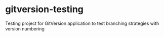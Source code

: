 # gitversion-testing
Testing project for GitVersion application to test branching strategies with version numbering
